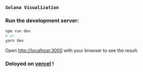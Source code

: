 ### ```Solana Visualization```

### Run the development server:

```bash
npm run dev
# or
yarn dev
```

Open [http://localhost:3000](http://localhost:3000) with your browser to see the result.

### Deloyed on [vercel](https://solana-gold.vercel.app/) !
